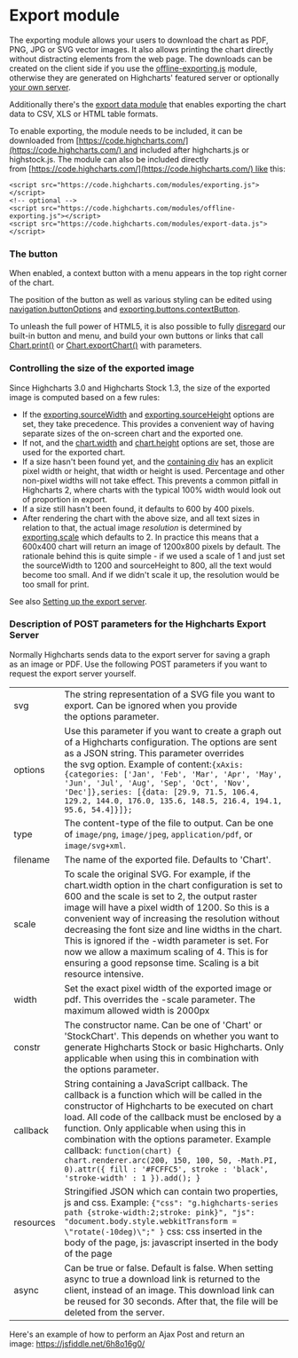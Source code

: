 # Export module

The exporting module allows your users to download the chart as PDF, PNG, JPG or SVG vector images. It also allows printing the chart directly without distracting elements from the web page. The downloads can be created on the client side if you use the [offline-exporting.js](https://highcharts.com/docs/export-module/client-side-export) module, otherwise they are generated on Highcharts' featured server or optionally [your own server](https://highcharts.com/docs/export-module/setting-up-the-server).

Additionally there's the [export data module](https://api.highcharts.com/highcharts/exporting.csv) that enables exporting the chart data to CSV, XLS or HTML table formats.

To enable exporting, the module needs to be included, it can be downloaded from [https://code.highcharts.com/](https://code.highcharts.com/) and included after highcharts.js or highstock.js. The module can also be included directly from [https://code.highcharts.com/](https://code.highcharts.com/) like this:

    <script src="https://code.highcharts.com/modules/exporting.js"></script>
    <!-- optional -->
    <script src="https://code.highcharts.com/modules/offline-exporting.js"></script>
    <script src="https://code.highcharts.com/modules/export-data.js"></script>

### The button

When enabled, a context button with a menu appears in the top right corner of the chart.

The position of the button as well as various styling can be edited using [navigation.buttonOptions](https://api.highcharts.com/highcharts/navigation.buttonOptions) and [exporting.buttons.contextButton](https://api.highcharts.com/highcharts/exporting.buttons.contextButton).

To unleash the full power of HTML5, it is also possible to fully [disregard](https://api.highcharts.com/highcharts/exporting.buttons.contextButton.enabled) our built-in button and menu, and build your own buttons or links that call [Chart.print()](<https://api.highcharts.com/highcharts/Chart.print()>) or [Chart.exportChart()](<https://api.highcharts.com/highcharts/Chart.exportChart()>) with parameters.

### Controlling the size of the exported image

Since Highcharts 3.0 and Highcharts Stock 1.3, the size of the exported image is computed based on a few rules:

-   If the [exporting.sourceWidth](https://api.highcharts.com/highcharts/exporting.sourceWidth) and [exporting.sourceHeight](https://api.highcharts.com/highcharts/exporting.sourceHeight) options are set, they take precedence. This provides a convenient way of having separate sizes of the on-screen chart and the exported one.
-   If not, and the [chart.width](https://api.highcharts.com/highcharts/chart.width) and [chart.height](https://api.highcharts.com/highcharts/chart.height) options are set, those are used for the exported chart.
-   If a size hasn't been found yet, and the [containing div](https://api.highcharts.com/highcharts/chart.renderTo) has an explicit pixel width or height, that width or height is used. Percentage and other non-pixel widths will not take effect. This prevents a common pitfall in Highcharts 2, where charts with the typical 100% width would look out of proportion in export.
-   If a size still hasn't been found, it defaults to 600 by 400 pixels.
-   After rendering the chart with the above size, and all text sizes in relation to that, the actual image _resolution_ is determined by [exporting.scale](https://api.highcharts.com/highcharts/exporting.scale) which defaults to 2. In practice this means that a 600x400 chart will return an image of 1200x800 pixels by default. The rationale behind this is quite simple - if we used a scale of 1 and just set the sourceWidth to 1200 and sourceHeight to 800, all the text would become too small. And if we didn't scale it up, the resolution would be too small for print.

See also [Setting up the export server](https://highcharts.com/docs/export-module/setting-up-the-server).

### Description of POST parameters for the Highcharts Export Server

Normally Highcharts sends data to the export server for saving a graph as an image or PDF. Use the following POST parameters if you want to request the export server yourself.

|           |                                                                                                                                                                                                                                                                                                                                                                                                                                                                                                 |
| --------- | ----------------------------------------------------------------------------------------------------------------------------------------------------------------------------------------------------------------------------------------------------------------------------------------------------------------------------------------------------------------------------------------------------------------------------------------------------------------------------------------------- |
| svg       | The string representation of a SVG file you want to export. Can be ignored when you provide the options parameter.                                                                                                                                                                                                                                                                                                                                                                              |
| options   | Use this parameter if you want to create a graph out of a Highcharts configuration. The options are sent as a JSON string. This parameter overrides the svg option. Example of content:`{xAxis: {categories: ['Jan', 'Feb', 'Mar', 'Apr', 'May', 'Jun', 'Jul', 'Aug', 'Sep', 'Oct', 'Nov', 'Dec']},series: [{data: [29.9, 71.5, 106.4, 129.2, 144.0, 176.0, 135.6, 148.5, 216.4, 194.1, 95.6, 54.4]}]};`                                                                                        |
| type      | The content-type of the file to output. Can be one of `image/png`, `image/jpeg`, `application/pdf`, or `image/svg+xml`.                                                                                                                                                                                                                                                                                                                                                                         |
| filename  | The name of the exported file. Defaults to 'Chart'.                                                                                                                                                                                                                                                                                                                                                                                                                                             |
| scale     | To scale the original SVG. For example, if the chart.width option in the chart configuration is set to 600 and the scale is set to 2, the output raster image will have a pixel width of 1200. So this is a convenient way of increasing the resolution without decreasing the font size and line widths in the chart. This is ignored if the -width parameter is set. For now we allow a maximum scaling of 4. This is for ensuring a good repsonse time. Scaling is a bit resource intensive. |
| width     | Set the exact pixel width of the exported image or pdf. This overrides the -scale parameter. The maximum allowed width is 2000px                                                                                                                                                                                                                                                                                                                                                                |
| constr    | The constructor name. Can be one of 'Chart' or 'StockChart'. This depends on whether you want to generate Highcharts Stock or basic Highcharts. Only applicable when using this in combination with the options parameter.                                                                                                                                                                                                                                                                      |
| callback  | String containing a JavaScript callback. The callback is a function which will be called in the constructor of Highcharts to be executed on chart load. All code of the callback must be enclosed by a function. Only applicable when using this in combination with the options parameter. Example callback: `function(chart) { chart.renderer.arc(200, 150, 100, 50, -Math.PI, 0).attr({ fill : '#FCFFC5', stroke : 'black', 'stroke-width' : 1 }).add(); }`                                  |
| resources | Stringified JSON which can contain two properties, js and css. Example: `{"css": "g.highcharts-series path {stroke-width:2;stroke: pink}", "js": "document.body.style.webkitTransform = \"rotate(-10deg)\";" }` css: css inserted in the body of the page, js: javascript inserted in the body of the page                                                                                                                                                                                      |
| async     | Can be true or false. Default is false. When setting async to true a download link is returned to the client, instead of an image. This download link can be reused for 30 seconds. After that, the file will be deleted from the server.                                                                                                                                                                                                                                                       |

Here's an example of how to perform an Ajax Post and return an image: https://jsfiddle.net/6h8o16g0/
